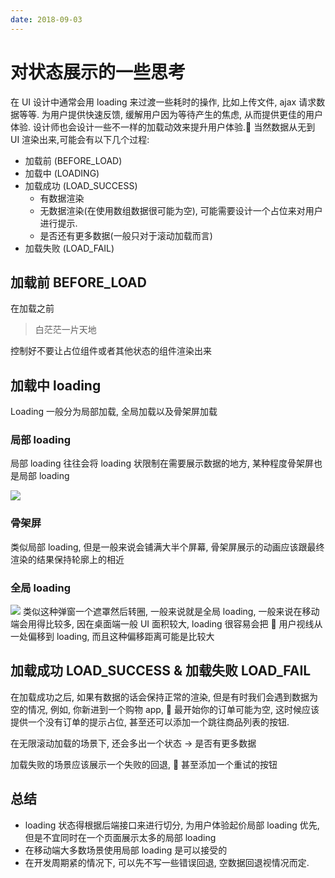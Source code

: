 ```yaml
---
date: 2018-09-03
---
```


# 对状态展示的一些思考

在 UI 设计中通常会用 loading 来过渡一些耗时的操作, 比如上传文件, ajax 请求数据等等. 为用户提供快速反馈, 缓解用户因为等待产生的焦虑, 从而提供更佳的用户体验. 设计师也会设计一些不一样的加载动效来提升用户体验. 当然数据从无到 UI 渲染出来,可能会有以下几个过程:

- 加载前 (BEFORE_LOAD)
- 加载中 (LOADING)
- 加载成功 (LOAD_SUCCESS)
  - 有数据渲染
  - 无数据渲染(在使用数组数据很可能为空), 可能需要设计一个占位来对用户进行提示.
  - 是否还有更多数据(一般只对于滚动加载而言)
- 加载失败 (LOAD_FAIL)

## 加载前 BEFORE_LOAD

在加载之前

> 白茫茫一片天地

控制好不要让占位组件或者其他状态的组件渲染出来

## 加载中 loading

Loading 一般分为局部加载, 全局加载以及骨架屏加载

### 局部 loading

局部 loading 往往会将 loading 状限制在需要展示数据的地方, 某种程度骨架屏也是局部 loading

![](https://ws1.sinaimg.cn/large/0069RVTdgy1fuvdig5ufbj3076038we9.jpg)

### 骨架屏

类似局部 loading, 但是一般来说会铺满大半个屏幕, 骨架屏展示的动画应该跟最终渲染的结果保持轮廓上的相近

### 全局 loading

![](https://ws2.sinaimg.cn/large/006tNbRwgy1fuw30urlqaj30kq0y0mxg.jpg)
类似这种弹窗一个遮罩然后转圈, 一般来说就是全局 loading, 一般来说在移动端会用得比较多, 因在桌面端一般 UI 面积较大, loading 很容易会把  用户视线从一处偏移到 loading, 而且这种偏移距离可能是比较大

## 加载成功 LOAD_SUCCESS & 加载失败 LOAD_FAIL

在加载成功之后, 如果有数据的话会保持正常的渲染, 但是有时我们会遇到数据为空的情况, 例如, 你新进到一个购物 app,  最开始你的订单可能为空, 这时候应该提供一个没有订单的提示占位, 甚至还可以添加一个跳往商品列表的按钮.

在无限滚动加载的场景下, 还会多出一个状态 -> 是否有更多数据

加载失败的场景应该展示一个失败的回退,  甚至添加一个重试的按钮

## 总结

- loading 状态得根据后端接口来进行切分, 为用户体验起价局部 loading 优先, 但是不宜同时在一个页面展示太多的局部 loading
- 在移动端大多数场景使用局部 loading 是可以接受的
- 在开发周期紧的情况下, 可以先不写一些错误回退, 空数据回退视情况而定.
